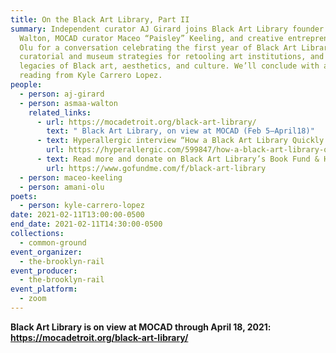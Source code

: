 ```yaml
---
title: On the Black Art Library, Part II
summary: Independent curator AJ Girard joins Black Art Library founder Asmaa
  Walton, MOCAD curator Maceo “Paisley” Keeling, and creative entrepreneur Amani
  Olu for a conversation celebrating the first year of Black Art Library,
  curatorial and museum strategies for retooling art institutions, and the rich
  legacies of Black art, aesthetics, and culture. We’ll conclude with a poetry
  reading from Kyle Carrero Lopez.
people:
  - person: aj-girard
  - person: asmaa-walton
    related_links:
      - url: https://mocadetroit.org/black-art-library/
        text: " Black Art Library, on view at MOCAD (Feb 5–April18)"
      - text: Hyperallergic interview “How a Black Art Library Quickly Gained Momentum”
        url: https://hyperallergic.com/599847/how-a-black-art-library-quickly-gained-momentum/
      - text: Read more and donate on Black Art Library’s Book Fund & Home Fund
        url: https://www.gofundme.com/f/black-art-library
  - person: maceo-keeling
  - person: amani-olu
poets:
  - person: kyle-carrero-lopez
date: 2021-02-11T13:00:00-0500
end_date: 2021-02-11T14:30:00-0500
collections:
  - common-ground
event_organizer:
  - the-brooklyn-rail
event_producer:
  - the-brooklyn-rail
event_platform:
  - zoom
---
```

**Black Art Library is on view at MOCAD through April 18, 2021: <https://mocadetroit.org/black-art-library/>**